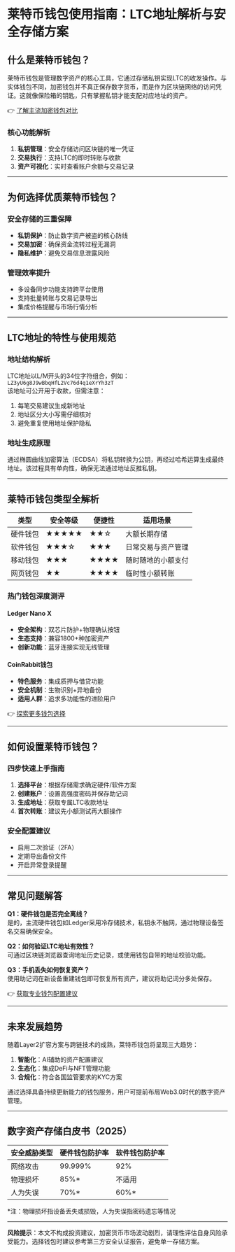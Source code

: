 # 莱特币钱包使用指南：LTC地址解析与安全存储方案  

## 什么是莱特币钱包？  
莱特币钱包是管理数字资产的核心工具，它通过存储私钥实现LTC的收发操作。与实体钱包不同，加密钱包并不真正保存数字货币，而是作为区块链网络的访问凭证。这就像保险箱的钥匙，只有掌握私钥才能支配对应地址的资产。  

👉 [了解主流加密钱包对比](https://bit.ly/okx_welcome)  

### 核心功能解析  
1. **私钥管理**：安全存储访问区块链的唯一凭证  
2. **交易执行**：支持LTC的即时转账与收款  
3. **资产可视化**：实时查看账户余额与交易记录  

---

## 为何选择优质莱特币钱包？  
### 安全存储的三重保障  
- **私钥保护**：防止数字资产被盗的核心防线  
- **交易加密**：确保资金流转过程无漏洞  
- **隐私维护**：避免交易信息泄露风险  

### 管理效率提升  
- 多设备同步功能支持跨平台使用  
- 支持批量转账与交易记录导出  
- 集成价格提醒与市场行情分析  

---

## LTC地址的特性与使用规范  
### 地址结构解析  
LTC地址以L/M开头的34位字符组合，例如：  
`LZ3yU6g8J9wBbqHfL2Vc76d4q1eXrYh3zT`  
该地址可公开用于收款，但需注意：  
1. 每笔交易建议生成新地址  
2. 地址区分大小写需仔细核对  
3. 避免重复使用地址保护隐私  

### 地址生成原理  
通过椭圆曲线加密算法（ECDSA）将私钥转换为公钥，再经过哈希运算生成最终地址。该过程具有单向性，确保无法通过地址反推私钥。  

---

## 莱特币钱包类型全解析  
| 类型        | 安全等级 | 便捷性 | 适用场景               |  
|-------------|----------|--------|------------------------|  
| 硬件钱包    | ★★★★★   | ★★☆    | 大额长期存储           |  
| 软件钱包    | ★★★☆     | ★★★    | 日常交易与资产管理     |  
| 移动钱包    | ★★★      | ★★★★   | 随时随地的小额支付     |  
| 网页钱包    | ★★        | ★★★★   | 临时性小额转账         |  

### 热门钱包深度测评  
#### **Ledger Nano X**  
- **安全架构**：双芯片防护+物理确认按钮  
- **生态支持**：兼容1800+种加密资产  
- **创新功能**：蓝牙连接实现无线管理  

#### **CoinRabbit钱包**  
- **特色服务**：集成质押与借贷功能  
- **安全机制**：生物识别+异地备份  
- **适用人群**：追求多功能性的进阶用户  

👉 [探索更多钱包选择](https://bit.ly/okx_welcome)  

---

## 如何设置莱特币钱包？  
### 四步快速上手指南  
1. **选择平台**：根据存储需求确定硬件/软件方案  
2. **创建账户**：设置高强度密码并保存助记词  
3. **生成地址**：获取专属LTC收款地址  
4. **首次转账**：建议先小额测试再大额操作  

### 安全配置建议  
- 启用二次验证（2FA）  
- 定期导出备份文件  
- 开启异常登录提醒  

---

## 常见问题解答  
**Q1：硬件钱包是否完全离线？**  
是的，主流硬件钱包如Ledger采用冷存储技术，私钥永不触网，通过物理设备签名交易确保安全。  

**Q2：如何验证LTC地址有效性？**  
可通过区块链浏览器查询地址历史记录，或使用钱包自带的地址校验功能。  

**Q3：手机丢失如何恢复资产？**  
使用助记词在新设备重建钱包即可恢复所有资产，建议将助记词分多处保存。  

👉 [获取专业钱包配置建议](https://bit.ly/okx_welcome)  

---

## 未来发展趋势  
随着Layer2扩容方案与跨链技术的成熟，莱特币钱包将呈现三大趋势：  
1. **智能化**：AI辅助的资产配置建议  
2. **生态化**：集成DeFi与NFT管理功能  
3. **合规化**：符合各国监管要求的KYC方案  

通过选择具备持续更新能力的钱包服务，用户可提前布局Web3.0时代的数字资产管理。  

---

## 数字资产存储白皮书（2025）  
| 安全威胁类型 | 硬件钱包防护率 | 软件钱包防护率 |  
|--------------|----------------|----------------|  
| 网络攻击     | 99.999%        | 92%            |  
| 物理损坏     | 85%*           | 不适用           |  
| 人为失误     | 70%*           | 60%*           |  

*注：物理损坏指设备丢失或损毁，人为失误指密码遗忘等情况  

---

**风险提示**：本文不构成投资建议，加密货币市场波动剧烈，请理性评估自身风险承受能力。选择钱包时建议参考第三方安全认证报告，避免单一存储方案。